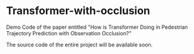 # Transformer-with-occlusion
Demo Code of the paper entitled "How is Transformer Doing in Pedestrian Trajectory Prediction with Observation Occlusion?"

The source code of the entire project will be available soon.
